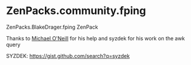 ZenPacks.community.fping
========================

ZenPacks.BlakeDrager.fping ZenPack

Thanks to [Michael O'Neill](https://github.com/omichael) for his help and syzdek for his work on the awk query

SYZDEK: https://gist.github.com/search?q=syzdek
